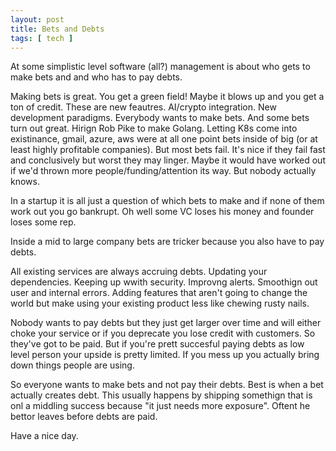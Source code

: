 ```yaml
---
layout: post
title: Bets and Debts
tags: [ tech ]
---
```


At some simplistic level software (all?) management is about who gets to make bets and and who has to pay debts.

Making bets is great. You get a green field! Maybe it blows up and you get a ton of credit. These are new feautres. AI/crypto integration. New development paradigms. Everybody wants to make bets.
And some bets turn out great. Hirign Rob Pike to make Golang. Letting K8s come into existinance, gmail, azure, aws were at all one point bets inside of big (or at least highly profitable companies). 
But most bets fail. It's nice if they fail fast and conclusively but worst they may linger. Maybe it would have worked out if we'd thrown more people/funding/attention its way. But nobody actually knows.

In a startup it is all just a question of which bets to make and if none of them work out you go bankrupt. Oh well some VC loses his money and founder loses some rep. 

Inside a mid to large company bets are tricker because you also have to pay debts. 

All existing services are always accruing debts. Updating your dependencies. Keeping up wwith security. Improvng alerts. Smoothign out user and internal errors. Adding features that aren't going to change the world but make using your existing product less like chewing rusty nails.

Nobody wants to pay debts but they just get larger over time and will either choke your service or if you deprecate you lose credit with customers. So they've got to be paid. 
But if you're prett succesful paying debts as low level person your upside is pretty limited. If you mess up you actually bring down things people are using.


So everyone wants to make bets and not pay their debts. Best is when a bet actually creates debt. This usually happens by shipping somethign that is onl a middling success because "it just needs more exposure". Oftent he bettor leaves before debts are paid.


Have a nice day.
